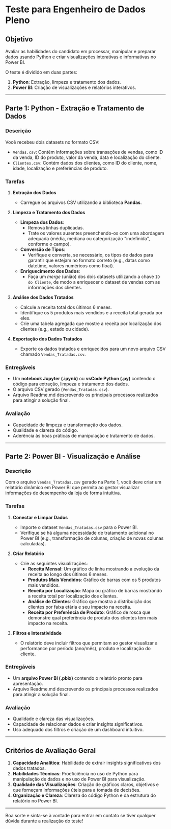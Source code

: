# Teste para Engenheiro de Dados Pleno

## Objetivo
Avaliar as habilidades do candidato em processar, manipular e preparar dados usando Python e criar visualizações interativas e informativas no Power BI.

O teste é dividido em duas partes:
1. **Python**: Extração, limpeza e tratamento dos dados.
2. **Power BI**: Criação de visualizações e relatórios interativos.

---

## Parte 1: Python - Extração e Tratamento de Dados

### Descrição
Você recebeu dois datasets no formato CSV:
- `Vendas.csv`: Contém informações sobre transações de vendas, como ID da venda, ID do produto, valor da venda, data e localização do cliente.
- `Clientes.csv`: Contém dados dos clientes, como ID do cliente, nome, idade, localização e preferências de produto.

### Tarefas
1. **Extração dos Dados**
   - Carregue os arquivos CSV utilizando a biblioteca **Pandas**.

2. **Limpeza e Tratamento dos Dados**
   - **Limpeza dos Dados**:
     - Remova linhas duplicadas.
     - Trate os valores ausentes preenchendo-os com uma abordagem adequada (média, mediana ou categorização "indefinida", conforme o campo).
   - **Conversão de Tipos**:
     - Verifique e converta, se necessário, os tipos de dados para garantir que estejam no formato correto (e.g., datas como datetime, valores numéricos como float).
   - **Enriquecimento dos Dados**:
     - Faça um *merge* (união) dos dois datasets utilizando a chave `ID do Cliente`, de modo a enriquecer o dataset de vendas com as informações dos clientes.

3. **Análise dos Dados Tratados**
   - Calcule a receita total dos últimos 6 meses.
   - Identifique os 5 produtos mais vendidos e a receita total gerada por eles.
   - Crie uma tabela agregada que mostre a receita por localização dos clientes (e.g., estado ou cidade).

4. **Exportação dos Dados Tratados**
   - Exporte os dados tratados e enriquecidos para um novo arquivo CSV chamado `Vendas_Tratadas.csv`.

### Entregáveis
- Um **notebook Jupyter (.ipynb)** ou **vsCode Python (.py)** contendo o código para extração, limpeza e tratamento dos dados.
- O arquivo CSV gerado (`Vendas_Tratadas.csv`).
- Arquivo Readme.md descrevendo os principais processos realizados para atingir a solução final.

### Avaliação
- Capacidade de limpeza e transformação dos dados.
- Qualidade e clareza do código.
- Aderência às boas práticas de manipulação e tratamento de dados.

---

## Parte 2: Power BI - Visualização e Análise

### Descrição
Com o arquivo `Vendas_Tratadas.csv` gerado na Parte 1, você deve criar um relatório dinâmico em Power BI que permita ao gestor visualizar informações de desempenho da loja de forma intuitiva.

### Tarefas
1. **Conectar e Limpar Dados**
   - Importe o dataset `Vendas_Tratadas.csv` para o Power BI.
   - Verifique se há alguma necessidade de tratamento adicional no Power BI (e.g., transformação de colunas, criação de novas colunas calculadas).

2. **Criar Relatório**
   - Crie as seguintes visualizações:
     - **Receita Mensal**: Um gráfico de linha mostrando a evolução da receita ao longo dos últimos 6 meses.
     - **Produtos Mais Vendidos**: Gráfico de barras com os 5 produtos mais vendidos.
     - **Receita por Localização**: Mapa ou gráfico de barras mostrando a receita total por localização dos clientes.
     - **Análise de Clientes**: Gráfico que mostra a distribuição dos clientes por faixa etária e seu impacto na receita.
     - **Receita por Preferência de Produto**: Gráfico de rosca que demonstre qual preferência de produto dos clientes tem mais impacto na receita.

3. **Filtros e Interatividade**
   - O relatório deve incluir filtros que permitam ao gestor visualizar a performance por período (ano/mês), produto e localização do cliente.

### Entregáveis
- Um **arquivo Power BI (.pbix)** contendo o relatório pronto para apresentação.
- Arquivo Readme.md descrevendo os principais processos realizados para atingir a solução final.

### Avaliação
- Qualidade e clareza das visualizações.
- Capacidade de relacionar dados e criar insights significativos.
- Uso adequado dos filtros e criação de um dashboard intuitivo.

---

## Critérios de Avaliação Geral

1. **Capacidade Analítica**: Habilidade de extrair insights significativos dos dados tratados.
2. **Habilidades Técnicas**: Proeficiência no uso de Python para manipulação de dados e no uso de Power BI para visualização.
3. **Qualidade das Visualizações**: Criação de gráficos claros, objetivos e que forneçam informações úteis para a tomada de decisões.
4. **Organização e Clareza**: Clareza do código Python e da estrutura do relatório no Power BI.

---

Boa sorte e sinta-se à vontade para entrar em contato se tiver qualquer dúvida durante a realização do teste!
